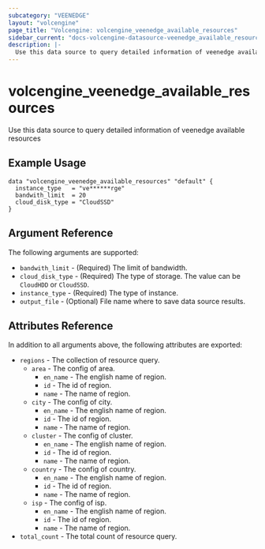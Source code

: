 ```yaml
---
subcategory: "VEENEDGE"
layout: "volcengine"
page_title: "Volcengine: volcengine_veenedge_available_resources"
sidebar_current: "docs-volcengine-datasource-veenedge_available_resources"
description: |-
  Use this data source to query detailed information of veenedge available resources
---
```

# volcengine_veenedge_available_resources
Use this data source to query detailed information of veenedge available resources
## Example Usage
```hcl
data "volcengine_veenedge_available_resources" "default" {
  instance_type   = "ve******rge"
  bandwith_limit  = 20
  cloud_disk_type = "CloudSSD"
}
```
## Argument Reference
The following arguments are supported:
* `bandwith_limit` - (Required) The limit of bandwidth.
* `cloud_disk_type` - (Required) The type of storage. The value can be `CloudHDD` or `CloudSSD`.
* `instance_type` - (Required) The type of instance.
* `output_file` - (Optional) File name where to save data source results.

## Attributes Reference
In addition to all arguments above, the following attributes are exported:
* `regions` - The collection of resource query.
    * `area` - The config of area.
        * `en_name` - The english name of region.
        * `id` - The id of region.
        * `name` - The name of region.
    * `city` - The config of city.
        * `en_name` - The english name of region.
        * `id` - The id of region.
        * `name` - The name of region.
    * `cluster` - The config of cluster.
        * `en_name` - The english name of region.
        * `id` - The id of region.
        * `name` - The name of region.
    * `country` - The config of country.
        * `en_name` - The english name of region.
        * `id` - The id of region.
        * `name` - The name of region.
    * `isp` - The config of isp.
        * `en_name` - The english name of region.
        * `id` - The id of region.
        * `name` - The name of region.
* `total_count` - The total count of resource query.


